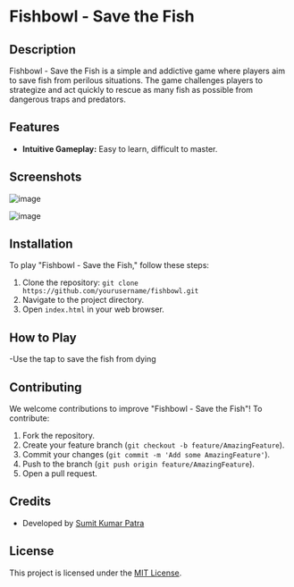 # Fishbowl - Save the Fish

## Description
Fishbowl - Save the Fish is a simple and addictive game where players aim to save fish from perilous situations. The game challenges players to strategize and act quickly to rescue as many fish as possible from dangerous traps and predators.

## Features
- **Intuitive Gameplay:** Easy to learn, difficult to master.


## Screenshots
![image](https://github.com/sok97/fish/assets/132917503/222d2bf9-9896-4d68-bd65-a533948d839d)

![image](https://github.com/sok97/fish/assets/132917503/d5e57ff6-caad-48a0-98da-2c03913959b3)



## Installation
To play "Fishbowl - Save the Fish," follow these steps:
1. Clone the repository: `git clone https://github.com/yourusername/fishbowl.git`
2. Navigate to the project directory.
3. Open `index.html` in your web browser.



## How to Play
-Use the tap to save the fish from dying

## Contributing
We welcome contributions to improve "Fishbowl - Save the Fish"! To contribute:
1. Fork the repository.
2. Create your feature branch (`git checkout -b feature/AmazingFeature`).
3. Commit your changes (`git commit -m 'Add some AmazingFeature'`).
4. Push to the branch (`git push origin feature/AmazingFeature`).
5. Open a pull request.

## Credits
- Developed by [Sumit Kumar Patra](https://github.com/sok97)


## License
This project is licensed under the [MIT License](LICENSE).


